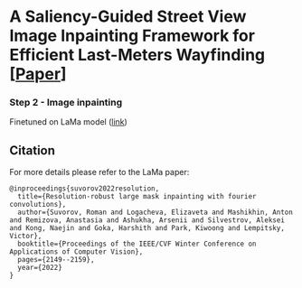# A Saliency-Guided Street View Image Inpainting Framework for Efficient Last-Meters Wayfinding [<a href="https://arxiv.org/pdf/2205.06934.pdf?ref=https://githubhelp.com">Paper</a>]


### Step 2 - Image inpainting

Finetuned on LaMa model (<a href="https://github.com/saic-mdal/lama">link</a>)

## Citation
For more details please refer to the LaMa paper:
```
@inproceedings{suvorov2022resolution,
  title={Resolution-robust large mask inpainting with fourier convolutions},
  author={Suvorov, Roman and Logacheva, Elizaveta and Mashikhin, Anton and Remizova, Anastasia and Ashukha, Arsenii and Silvestrov, Aleksei and Kong, Naejin and Goka, Harshith and Park, Kiwoong and Lempitsky, Victor},
  booktitle={Proceedings of the IEEE/CVF Winter Conference on Applications of Computer Vision},
  pages={2149--2159},
  year={2022}
}

